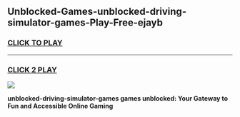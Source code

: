 
## Unblocked-Games-unblocked-driving-simulator-games-Play-Free-ejayb
<h3>
<a href="https://premium76.site?title=unblocked-driving-simulator-games&ref=18A1">CLICK TO PLAY</a></h3>
<hr>

<h3>
<a href="https://premium76.site?title=unblocked-driving-simulator-games&ref=18A1">CLICK 2 PLAY</a>
  
</h3>

<a href="https://premium76.site?title=unblocked-driving-simulator-games&ref=18A1"><img src="https://clearcache.store/games.png"></a>


**unblocked-driving-simulator-games games unblocked: Your Gateway to Fun and Accessible Online Gaming**
